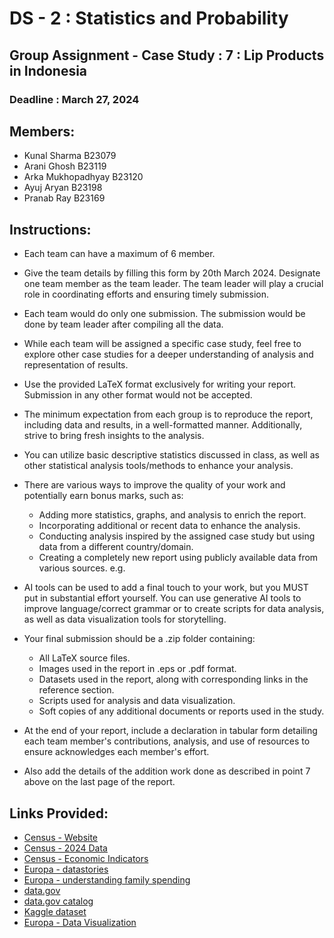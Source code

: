 # DS - 2 : Statistics and Probability
## Group Assignment - Case Study : 7 : Lip Products in Indonesia

### Deadline : March 27, 2024 

## Members:

- Kunal Sharma B23079
- Arani Ghosh B23119
- Arka Mukhopadhyay B23120
- Ayuj Aryan B23198
- Pranab Ray B23169

## Instructions: 
- Each team can have a maximum of 6 member.
- Give the team details by filling this form by 20th March 2024. Designate one team member as the team leader. The team leader will play a crucial role in coordinating efforts and ensuring timely submission.
- Each team would do only one submission. The submission would be done by team leader after compiling all the data.
- While each team will be assigned a specific case study, feel free to explore other case studies for a deeper understanding of analysis and representation of results.
- Use the provided LaTeX format exclusively for writing your report. Submission in any other format would not be accepted.
- The minimum expectation from each group is to reproduce the report, including data and results, in a well-formatted manner. Additionally, strive to bring fresh insights to the analysis.
- You can utilize basic descriptive statistics discussed in class, as well as other statistical analysis tools/methods to enhance your analysis.
- There are various ways to improve the quality of your work and potentially earn bonus marks, such as:

    - Adding more statistics, graphs, and analysis to enrich the report.
    - Incorporating additional or recent data to enhance the analysis.
    - Conducting analysis inspired by the assigned case study but using data from a different country/domain.
    - Creating a completely new report using publicly available data from various sources. e.g.

- AI tools can be used to add a final touch to your work, but you MUST put in substantial effort yourself. You can use generative AI tools to improve language/correct grammar or to create scripts for data analysis, as well as data visualization tools for storytelling.
- Your final submission should be a .zip folder containing:

    - All LaTeX source files.
    - Images used in the report in .eps or .pdf format.
    - Datasets used in the report, along with corresponding links in the reference section.
    - Scripts used for analysis and data visualization.
    - Soft copies of any additional documents or reports used in the study.

- At the end of your report, include a declaration in tabular form detailing each team member's contributions, analysis, and use of resources to ensure acknowledges each member's effort.
- Also add the details of the addition work done as described in point 7 above on the last page of the report.


## Links Provided:

- [Census - Website](https://www.census.gov/)
- [Census - 2024 Data](https://www.census.gov/data-tools/demo/idb/#/table?COUNTRY_YEAR=2024&COUNTRY_YR_ANIM=2024&menu=countryViz&CCODE_SINGLE=**)
- [Census - Economic Indicators](https://www.census.gov/economic-indicators/)
- [Europa - datastories](https://data.europa.eu/en/publications/datastories)
- [Europa - understanding family spending](https://data.europa.eu/en/publications/datastories/understanding-family-spending-through-data-analysis)
- [data.gov](https://data.gov/)
- [data.gov catalog](https://catalog.data.gov/dataset?q=&sort=views_recent+desc)
- [Kaggle dataset](https://www.kaggle.com/datasets/je1429387/divvy-analysis-520421)
- [Europa - Data Visualization](https://data.europa.eu/en/publications/datastories/data-visualisation-guide-powerful-resource-learn-more-about-data)

